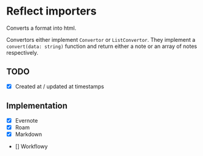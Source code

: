# Reflect importers

Converts a format into html.

Convertors either implement `Convertor` or `ListConvertor`.
They implement a `convert(data: string)` function and return either a note or an array of notes respectively.

## TODO

- [x] Created at / updated at timestamps

## Implementation

- [x] Evernote
- [x] Roam
- [x] Markdown
- [] Workflowy
